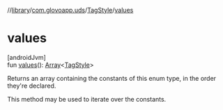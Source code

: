 //[library](../../../index.md)/[com.glovoapp.uds](../index.md)/[TagStyle](index.md)/[values](values.md)

# values

[androidJvm]\
fun [values](values.md)(): [Array](https://kotlinlang.org/api/latest/jvm/stdlib/kotlin/-array/index.html)&lt;[TagStyle](index.md)&gt;

Returns an array containing the constants of this enum type, in the order they're declared.

This method may be used to iterate over the constants.
